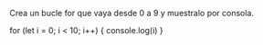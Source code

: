Crea un bucle for que vaya desde 0 a 9 y muestralo por consola.

for (let i = 0; i < 10; i++) {
    console.log(i)
}